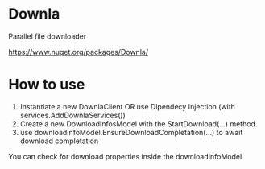 # Downla
Parallel file downloader

https://www.nuget.org/packages/Downla/


# How to use
1. Instantiate a new DownlaClient OR use Dipendecy Injection (with services.AddDownlaServices())
2. Create a new DownloadInfosModel with the StartDownload(...) method.
3. use downloadInfoModel.EnsureDownloadCompletation(...) to await download completation

You can check for download properties inside the downloadInfoModel
